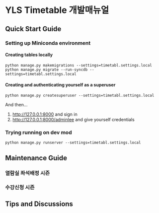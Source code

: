# YLS Timetable 개발매뉴얼

## Quick Start Guide

### Setting up Miniconda environment


#### Creating tables locally
```
python manage.py makemigrations --settings=timetabl.settings.local
python manage.py migrate --run-syncdb --settings=timetabl.settings.local
```

#### Creating and authenticating yourself as a superuser
```
python manage.py createsuperuser --settings=timetabl.settings.local
```
And then...

1. http://127.0.0.1:8000 and sign in
1. http://127.0.0.1:8000/adminlee and give yourself credentials


### Trying running on dev mod

```python manage.py runserver --settings=timetabl.settings.local```


## Maintenance Guide  

### 열람실 좌석배정 시즌

### 수강신청 시즌

## Tips and Discussions
